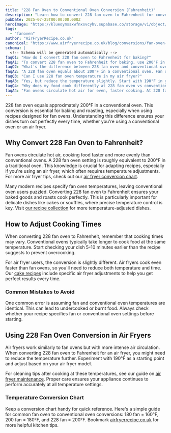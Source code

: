 ```yaml
---
title: "228 Fan Oven to Conventional Oven Conversion (Fahrenheit)"
description: "Learn how to convert 228 fan oven to Fahrenheit for conventional ovens with our easy guide. Get perfect results every time!"
pubDate: 2025-07-25T00:00:00.000Z
heroImage: "https://klueoymssxwfnxsvcyhv.supabase.co/storage/v1/object/public/Shmucket/228-fan-oven-to-conventional-oven-conversion-fahrenheit.png"
tags:
  - "fanoven"
author: "AirFryerRecipe.co.uk"
canonical: "https://www.airfryerrecipe.co.uk/blog/conversions/fan-oven-to-fahrenheit/228-fan-oven-to-conventional-oven-conversion-fahrenheit"
schema: |
  <!-- Schema will be generated automatically -->
faqQ1: "How do I convert 228 fan oven to Fahrenheit for baking?"
faqA1: "To convert 228 fan oven to Fahrenheit for baking, use 200°F in a conventional oven. Remember to adjust cooking times as conventional ovens may take longer. For air fryers, start at 190°F and monitor closely."
faqQ2: "What's the difference between 228 fan oven and conventional oven temperatures?"
faqA2: "A 228 fan oven equals about 200°F in a conventional oven. Fan ovens cook faster due to air circulation, so you'll need to adjust both temperature and time when converting between the two."
faqQ3: "Can I use 228 fan oven temperature in my air fryer?"
faqA3: "Yes, but reduce the temperature slightly. Start with 190°F in your air fryer for 228 fan oven recipes, as air fryers cook even faster than fan ovens. Always check food earlier than the recipe suggests."
faqQ4: "Why does my food cook differently at 228 fan oven vs conventional oven?"
faqA4: "Fan ovens circulate hot air for even, faster cooking. At 228 fan (200°F conventional), food cooks quicker than in a traditional oven. This difference is why conversion and timing adjustments are crucial for perfect results."
---
```

<p>228 fan oven equals approximately 200°F in a conventional oven. This conversion is essential for baking and roasting, especially when using recipes designed for fan ovens. Understanding this difference ensures your dishes turn out perfectly every time, whether you're using a conventional oven or an air fryer.</p>

<h2>Why Convert 228 Fan Oven to Fahrenheit?</h2>
<p>Fan ovens circulate hot air, cooking food faster and more evenly than conventional ovens. A 228 fan oven setting is roughly equivalent to 200°F in a traditional oven. This knowledge is crucial for adapting recipes, especially if you're using an air fryer, which often requires temperature adjustments. For more air fryer tips, check out our <a href=https://www.airfryerrecipe.co.uk/air-fryer-conversion-chart>air fryer conversion chart</a>.</p>
<p>Many modern recipes specify fan oven temperatures, leaving conventional oven users puzzled. Converting 228 fan oven to Fahrenheit ensures your baked goods and roasts cook perfectly. This is particularly important for delicate dishes like cakes or soufflés, where precise temperature control is key. Visit <a href=https://www.airfryerrecipe.co.uk/recipes>our recipe collection</a> for more temperature-adjusted dishes.</p>

<h2>How to Adjust Cooking Times</h2>
<p>When converting 228 fan oven to Fahrenheit, remember that cooking times may vary. Conventional ovens typically take longer to cook food at the same temperature. Start checking your dish 5-10 minutes earlier than the recipe suggests to prevent overcooking.</p>
<p>For air fryer users, the conversion is slightly different. Air fryers cook even faster than fan ovens, so you'll need to reduce both temperature and time. Our <a href=https://www.airfryerrecipe.co.uk/recipe-category/cakes>cake recipes</a> include specific air fryer adjustments to help you get perfect results every time.</p>

<h3>Common Mistakes to Avoid</h3>
<p>One common error is assuming fan and conventional oven temperatures are identical. This can lead to undercooked or burnt food. Always check whether your recipe specifies fan or conventional oven settings before starting.</p>

<h2>Using 228 Fan Oven Conversion in Air Fryers</h2>
<p>Air fryers work similarly to fan ovens but with more intense air circulation. When converting 228 fan oven to Fahrenheit for an air fryer, you might need to reduce the temperature further. Experiment with 190°F as a starting point and adjust based on your air fryer model.</p>
<p>For cleaning tips after cooking at these temperatures, see our guide on <a href=https://www.airfryerrecipe.co.uk/air-fryer-cleaner>air fryer maintenance</a>. Proper care ensures your appliance continues to perform accurately at all temperature settings.</p>

<h3>Temperature Conversion Chart</h3>
<p>Keep a conversion chart handy for quick reference. Here's a simple guide for common fan oven to conventional oven conversions: 180 fan = 160°F, 200 fan = 180°F, and 228 fan = 200°F. Bookmark <a href=https://www.airfryerrecipe.co.uk>airfryerrecipe.co.uk</a> for more helpful kitchen tips.</p>
